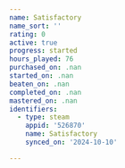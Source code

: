 ```yaml
---
name: Satisfactory
name_sort: ''
rating: 0
active: true
progress: started
hours_played: 76
purchased_on: .nan
started_on: .nan
beaten_on: .nan
completed_on: .nan
mastered_on: .nan
identifiers:
  - type: steam
    appid: '526870'
    name: Satisfactory
    synced_on: '2024-10-10'

---
```

